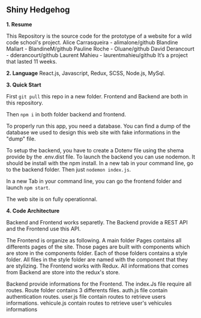 ## Shiny Hedgehog

**1. Resume**

This Repository is the source code for the prototype of a website for a wild code school's project.
Alice Carrasqueira - alimalone/github
Blandine Mallart - BlandineM/github
Pauline Roche - Oluane/github
David Derancourt - dderancourt/github
Laurent Mahieu - laurentmahieu/github
It’s a project that lasted 11 weeks.

**2. Language**
React.js, Javascript, Redux, SCSS, Node.js, MySql.

**3. Quick Start**

First `git pull` this repo in a new folder. Frontend and Backend are both in this repository.

Then `npm i` in both folder backend and frontend.

To properly run this app, you need a database. You can find a dump of the database we used to design this web site
with fake informations in the "dump" file.

To setup the backend, you have to create a Dotenv file using the shema provide by the .env.dist file.
To launch the backend you can use nodemon. It should be install with the npm install. In a new tab in your command line,
go to the backend folder. Then just `nodemon index.js`.

In a new Tab in your command line, you can go the frontend folder and launch `npm start`.

The web site is on fully operationnal.

**4. Code Architecture**

Backend and Frontend works separetly. The Backend provide a REST API and the Frontend use this API.

The Frontend is organize as following. A main folder Pages contains all differents pages of the site. Those pages are built
with components which are store in the components folder. Each of those folders contains a style folder. All files in the
style folder are named with the component that they are stylizing.
The Frontend works with Redux. All informations that comes from Backend are store into the redux's store.

Backend provide informations for the Frontend. The index.Js file require all routes. Route folder contains 3 differents files.
auth.js file contain authentication routes. user.js file contain routes to retrieve users informations. vehicule.js contain
routes to retrieve user's vehicules informations
